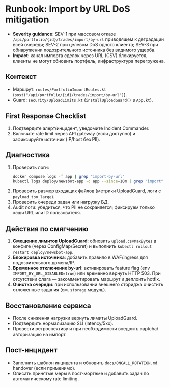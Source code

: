 # Runbook: Import by URL DoS mitigation

- **Severity guidance**: SEV-1 при массовом отказе `/api/portfolio/{id}/trades/import/by-url` приводящем к деградации всей очереди; SEV-2 при целевом DoS одного клиента; SEV-3 при обнаружении подозрительного источника без видимого ущерба.
- **Impact**: канал импорта сделок через URL (CSV) блокируется, клиенты не могут обновить портфель, инфраструктура перегружена.

## Контекст
- Маршрут: `routes/PortfolioImportRoutes.kt` (`post("/api/portfolio/{id}/trades/import/by-url")`).
- Guard: `security/UploadLimits.kt` (`installUploadGuard()` в `App.kt`).

## First Response Checklist
1. Подтвердите алерт/инцидент, уведомите Incident Commander.
2. Включите rate limit через API gateway (если доступно) и зафиксируйте источник (IP/host без PII).

## Диагностика
1. Проверить логи:
   ```bash
   docker compose logs -f app | grep "import-by-url"
   kubectl logs deploy/newsbot-app -c app --since=10m | grep "import"
   ```
2. Проверить размер входящих файлов (метрики UploadGuard, логи с `payload_too_large`).
3. Проверить очереди задач или нагрузку БД.
4. Audit логи: убедиться, что PII не сохраняется; фиксируем только хэши URL или ID пользователя.

## Действия по смягчению
1. **Смещение лимитов UploadGuard**: обновить `upload.csvMaxBytes` в конфиге (через ConfigMap/Secret) и выполнить `kubectl rollout restart deploy/newsbot-app`.
2. **Блокировка источника**: добавить правило в WAF/ingress для подозрительного домена/IP.
3. **Временное отключение by-url**: активировать feature flag (env `IMPORT_BY_URL_DISABLED=true`) или временно вернуть HTTP 503. При отсутствии флага — закомментировать маршрут и деплоить hotfix.
4. **Очистка очереди**: при использовании внешнего сториджа очистить отложенные задания (см. `storage` модуль).

## Восстановление сервиса
- После снижения нагрузки вернуть лимиты UploadGuard.
- Подтвердить нормализацию SLI (latency/5xx).
- Провести ретроспективу и при необходимости внедрить captcha/авторизацию на импорт.

## Пост-инцидент
- Заполнить шаблон инцидента и обновить `docs/ONCALL_ROTATION.md` handover (если применимо).
- Описать принятые меры в пост-мортеме и добавить задач по автоматическому rate limiting.
